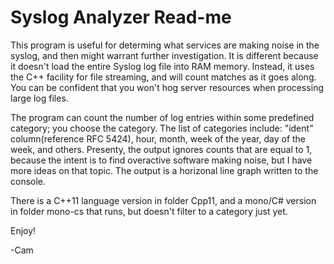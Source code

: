 Syslog Analyzer Read-me
=======================

This program is useful for determing what services are making noise in the syslog, and then might warrant further investigation. It is different because it doesn't load the entire Syslog log file into RAM memory. Instead, it uses the C++ facility for file streaming, and will count matches as it goes along. You can be confident that you won't hog server resources when processing large log files.

The program can count the number of log entries within some predefined category; you choose the category. The list of categories include: "ident" column(reference RFC 5424), hour, month, week of the year, day of the week, and others. Presenty, the output ignores counts that are equal to 1, because the intent is to find overactive software making noise, but I have more ideas on that topic. The output is a horizonal line graph written to the console.

There is a C++11 language version in folder Cpp11, and a mono/C# version in folder mono-cs that runs, but doesn't filter to a category just yet.


Enjoy!

-Cam
